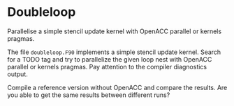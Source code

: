 # Doubleloop

Parallelise a simple stencil update kernel with OpenACC parallel or kernels
pragmas.

The file `doubleloop.F90` implements a simple stencil update kernel.
Search for a TODO tag and try to parallelize the given loop nest with OpenACC
parallel or kernels pragmas. Pay attention to the compiler diagnostics
output.

Compile a reference version without OpenACC and compare the results. Are you
able to get the same results between different runs?
